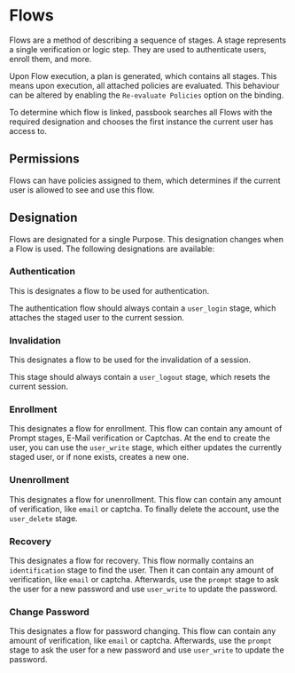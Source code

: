 # Flows

Flows are a method of describing a sequence of stages. A stage represents a single verification or logic step. They are used to authenticate users, enroll them, and more.

Upon Flow execution, a plan is generated, which contains all stages. This means upon execution, all attached policies are evaluated. This behaviour can be altered by enabling the `Re-evaluate Policies` option on the binding.

To determine which flow is linked, passbook searches all Flows with the required designation and chooses the first instance the current user has access to.

## Permissions

Flows can have policies assigned to them, which determines if the current user is allowed to see and use this flow.

## Designation

Flows are designated for a single Purpose. This designation changes when a Flow is used. The following designations are available:

### Authentication

This is designates a flow to be used for authentication.

The authentication flow should always contain a `user_login` stage, which attaches the staged user to the current session.

### Invalidation

This designates a flow to be used for the invalidation of a session.

This stage should always contain a `user_logout` stage, which resets the current session.

### Enrollment

This designates a flow for enrollment. This flow can contain any amount of Prompt stages, E-Mail verification or Captchas. At the end to create the user, you can use the `user_write` stage, which either updates the currently staged user, or if none exists, creates a new one.

### Unenrollment

This designates a flow for unenrollment. This flow can contain any amount of verification, like `email` or captcha. To finally delete the account, use the `user_delete` stage.

### Recovery

This designates a flow for recovery. This flow normally contains an `identification` stage to find the user. Then it can contain any amount of verification, like `email` or captcha.
Afterwards, use the `prompt` stage to ask the user for a new password and use `user_write` to update the password.

### Change Password

This designates a flow for password changing. This flow can contain any amount of verification, like `email` or captcha.
Afterwards, use the `prompt` stage to ask the user for a new password and use `user_write` to update the password.
